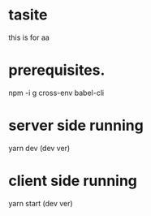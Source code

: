 # tasite
this is for aa

# prerequisites.
npm -i g cross-env babel-cli

# server side running
yarn dev (dev ver)

# client side running
yarn start (dev ver)
